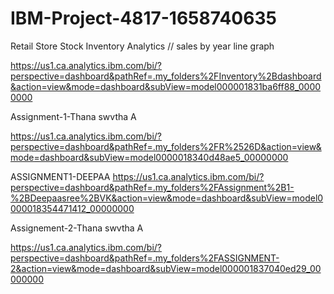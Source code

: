 # IBM-Project-4817-1658740635
Retail Store Stock Inventory Analytics
//  sales by year line graph

https://us1.ca.analytics.ibm.com/bi/?perspective=dashboard&pathRef=.my_folders%2FInventory%2Bdashboard&action=view&mode=dashboard&subView=model000001831ba6ff88_00000000


Assignment-1-Thana swvtha A

https://us1.ca.analytics.ibm.com/bi/?perspective=dashboard&pathRef=.my_folders%2FR%2526D&action=view&mode=dashboard&subView=model0000018340d48ae5_00000000

ASSIGNMENT1-DEEPAA
  https://us1.ca.analytics.ibm.com/bi/?perspective=dashboard&pathRef=.my_folders%2FAssignment%2B1-%2BDeepaasree%2BVK&action=view&mode=dashboard&subView=model0000018354471412_00000000
  
  
  Assignement-2-Thana swvtha A
  
  https://us1.ca.analytics.ibm.com/bi/?perspective=dashboard&pathRef=.my_folders%2FASSIGNMENT-2&action=view&mode=dashboard&subView=model000001837040ed29_00000000
